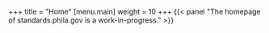 +++
title = "Home"
[menu.main]
  weight = 10
+++
{{< panel "The homepage of standards.phila.gov is a work-in-progress." >}}
